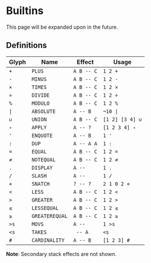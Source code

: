 # Builtins
This page will be expanded upon in the future.

## Definitions
| Glyph | Name           | Effect     | Usage           |
|-------|----------------|------------|-----------------|
| `+`   | `PLUS`         | `A B -- C` | `1 2 +`         |
| `-`   | `MINUS`        | `A B -- C` | `1 2 -`         |
| `×`   | `TIMES`        | `A B -- C` | `1 2 ×`         |
| `÷`   | `DIVIDE`       | `A B -- C` | `1 2 ÷`         |
| `%`   | `MODULO`       | `A B -- C` | `1 2 %`         |
| `\|`  | `ABSOLUTE`     | `A -- B`   | `¬10 \|`        |
| `∪`   | `UNION`        | `A B -- C` | `[1 2] [3 4] ∪` |
| `∘`   | `APPLY`        | `A -- ?`   | `[1 2 3 4] ∘`   |
| `'`   | `ENQUOTE`      | `A -- B`   | `1 '`           |
| `:`   | `DUP`          | `A -- A A` | `1 :`           |
| `=`   | `EQUAL`        | `A B -- C` | `1 2 =`         |
| `≠`   | `NOTEQUAL`     | `A B -- C` | `1 2 ≠`         |
| `.`   | `DISPLAY`      | `A -- `    | `1 .`           |
| `/`   | `SLASH`        | `A -- `    | `1 /`           |
| `⋄`   | `SNATCH`       | `? -- ?`   | `2 1 0 2 ⋄`     |
| `<`   | `LESS`         | `A B -- C` | `1 2 <`         |
| `>`   | `GREATER`      | `A B -- C` | `1 2 >`         |
| `≤`   | `LESSEQUAL`    | `A B -- C` | `1 2 ≤`         |
| `≥`   | `GREATEREQUAL` | `A B -- C` | `1 2 ≥`         |
| `>s`  | `MOVS`         | `A -- `    | `1 >s`          |
| `<s`  | `TAKES`        | ` -- A`    | `<s`            |
| `#`   | `CARDINALITY`  | `A -- B`   | `[1 2 3] #`     |

**Note**: Secondary stack effects are not shown.